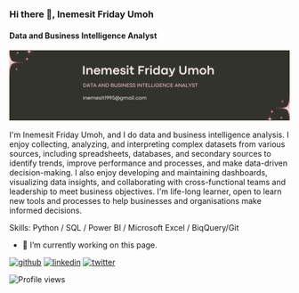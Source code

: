 ### Hi there 👋, Inemesit Friday Umoh
#### Data and Business Intelligence Analyst
![Data and Business Intelligence Analyst](https://github.com/InemesitUmoh/InemesitUmoh/blob/main/Banner.png)

I'm Inemesit Friday Umoh, and I do data and business intelligence analysis. I enjoy collecting, analyzing, and interpreting complex datasets from various sources, including spreadsheets, databases, and secondary sources to identify trends, improve performance and processes, and make data-driven decision-making. I also enjoy developing and maintaining dashboards, visualizing data insights, and collaborating with cross-functional teams and leadership to meet business objectives. I'm life-long learner, open to learn new tools and processes to help businesses and organisations make informed decisions.

Skills: Python / SQL / Power BI / Microsoft Excel / BiqQuery/Git

- 🔭 I’m currently working on this page. 

[<img src='https://cdn.jsdelivr.net/npm/simple-icons@3.0.1/icons/github.svg' alt='github' height='40'>](https://github.com/InemesitUmoh)  [<img src='https://cdn.jsdelivr.net/npm/simple-icons@3.0.1/icons/linkedin.svg' alt='linkedin' height='40'>](https://www.linkedin.com/in/inemesitumoh/)  [<img src='https://cdn.jsdelivr.net/npm/simple-icons@3.0.1/icons/twitter.svg' alt='twitter' height='40'>](https://twitter.com/InemesitUmoh95)  

![Profile views](https://gpvc.arturio.dev/InemesitUmoh)  













<!--
**InemesitUmoh/InemesitUmoh** is a ✨ _special_ ✨ repository because its `README.md` (this file) appears on your GitHub profile.

Here are some ideas to get you started:

- 🔭 I’m currently working on ...
- 🌱 I’m currently learning ...
- 👯 I’m looking to collaborate on ...
- 🤔 I’m looking for help with ...
- 💬 Ask me about ...
- 📫 How to reach me: ...
- 😄 Pronouns: ...
- ⚡ Fun fact: ...
-->
